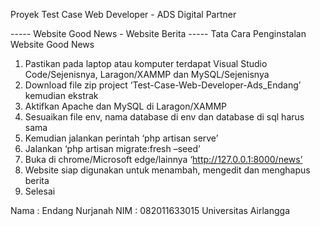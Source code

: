 Proyek Test Case Web Developer - ADS Digital Partner

----- Website Good News - Website Berita -----
Tata Cara Penginstalan Website Good News
1.	Pastikan pada laptop atau komputer terdapat Visual Studio Code/Sejenisnya, Laragon/XAMMP dan MySQL/Sejenisnya
2.	Download file zip project ‘Test-Case-Web-Developer-Ads_Endang’ kemudian ekstrak
3.	Aktifkan Apache dan MySQL di Laragon/XAMMP
4.	Sesuaikan file env, nama database di env dan database di sql harus sama
5.	Kemudian jalankan perintah ‘php artisan serve’
6.	Jalankan ‘php artisan migrate:fresh –seed’
7.	Buka di chrome/Microsoft edge/lainnya ‘http://127.0.0.1:8000/news’
8.	Website siap digunakan untuk menambah, mengedit dan menghapus berita
9.	Selesai

Nama : Endang Nurjanah
NIM : 082011633015
Universitas Airlangga
